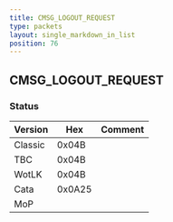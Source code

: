 ```yaml
---
title: CMSG_LOGOUT_REQUEST
type: packets
layout: single_markdown_in_list
position: 76
---
```


## CMSG_LOGOUT_REQUEST

### Status

Version    | Hex        | Comment
---------- | ---------- | ---------- 
Classic    | 0x04B      |
TBC        | 0x04B      |
WotLK      | 0x04B      |
Cata       | 0x0A25     |
MoP        |            |